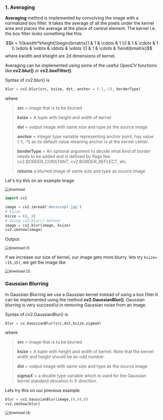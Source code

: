 ### 1. Averaging

**Averaging** method is implemented by convolving the image with a normalized box filter. It takes the average of all the pixels under the kernel area and places the average at the place of central element. The kernel i.e. the box filter looks something like this:


$$k = 1/(kwidth*kheight)\begin{bmatrix}1 & 1 & \cdots & 1 \\1 & 1 & \cdots & 1 \\ \vdots & \vdots & \ddots & \vdots \\1 & 1 & \cdots & 1\end{bmatrix}$$
where kwidth and kheight are 2d dimensions of kernel.

Averaging can be implemented using some of the useful *OpenCV* functions like **cv2.blur()** or **cv2.boxFilter()**.

Syntax of cv2.blur() is 

```python
blur = cv2.blur(src, ksize, dst, anchor = (-1,-1), borderType)
```

where 

> **src** = image that is to be blurred
>
> **ksize** = A tuple with height and width of kernel
>
> **dst** = output image with same size and type as the source image
>
> **anchor** = integer type variable representing anchor point, has value (-1, -1) as its default value meaning anchor is at the kernel center.
>
> **borderType** = An optional argument to decide what kind of border needs to be added and is defined by flags like cv2.BORDER_CONSTANT, cv2.BORDER_REFLECT, etc.
>
> **returns** a blurred image of same size and type as source image

Let's try this on an example image

<img src="C:\Users\rohek\Downloads\download.png" alt="download" style="zoom: 80%;" />

```python
import cv2

image = cv2.imread('devincept.jpg')
# ksize
ksize = (8, 8)  
# Using cv2.blur() method 
image = cv2.blur(image, ksize) 
cv2.imshow(image)
```

Output:

<img src="C:\Users\rohek\Downloads\download (3).png" alt="download (1)" style="zoom: 80%;" />

if we increase our size of kernel, our image gets more blurry. lets try `ksize=(15,15)`, we get the image like 

<img src="C:\Users\rohek\Downloads\download (2).png" alt="download (2)" style="zoom: 80%;" />

### Gaussian Blurring

In Gaussian Blurring we use a Gaussian kernel instead of using a box filter.It can be implemented using the method **cv2.GaussianBlur()**. Gaussian blurring is very successful in removing Gaussian noise from an image.

Syntax of cv2.GaussianBlur() is

```python
blur = cv.GaussianBlur(src,dst,ksize,sigmaX)
```



where

> **src** = image that is to be blurred
>
> **ksize** = A tuple with height and width of kernel. Note that the kernel width and height 	should be an odd number.
>
> **dst** = output image with same size and type as the source image
>
> **sigmaX** = a double type variable which is used for the Gaussian kernel standard deviation in X direction.

Lets try this on our previous example

```python
blur = cv2.GaussianBlur(image,(9,9),0)
cv2.imshow(blur)
```

<img src="C:\Users\rohek\Downloads\download (4).png" alt="download (4)" style="zoom: 80%;" />

